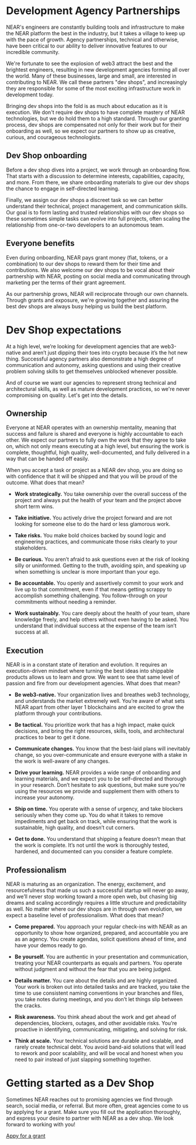 # Development Agency Partnerships

NEAR's engineers are constantly building tools and infrastructure to make the NEAR platform the best in the industry, but it takes a village to keep up with the pace of growth. Agency partnerships, technical and otherwise, have been critical to our ability to deliver innovative features to our incredible community.

We're fortunate to see the explosion of web3 attract the best and the brightest engineers, resulting in new development agencies forming all over the world. Many of these businesses, large and small, are interested in contributing to NEAR. We call these partners "dev shops", and increasingly they are responsible for some of the most exciting infrastructure work in development today.

Bringing dev shops into the fold is as much about education as it is execution. We don't require dev shops to have complete mastery of NEAR technologies, but we do hold them to a high standard. Through our granting process, dev shops are compensated not only for their work but for their onboarding as well, so we expect our partners to show up as creative, curious, and courageous technologists.

## Dev Shop onboarding

Before a dev shop dives into a project, we work through an onboarding flow. That starts with a discussion to determine interests, capabilities, capacity, and more. From there, we share onboarding materials to give our dev shops the chance to engage in self-directed learning.

Finally, we assign our dev shops a discreet task so we can better understand their technical, project management, and communication skills. Our goal is to form lasting and trusted relationships with our dev shops so these sometimes simple tasks can evolve into full projects, often scaling the relationship from one-or-two developers to an autonomous team.

## Everyone benefits

Even during onboarding, NEAR pays grant money (fiat, tokens, or a combination) to our dev shops to reward them for their time and contributions. We also welcome our dev shops to be vocal about their partnership with NEAR, posting on social media and communicating through marketing per the terms of their grant agreement.

As our partnership grows, NEAR will reciprocate through our own channels. Through grants and exposure, we're growing together and assuring the best dev shops are always busy helping us build the best platform.

# Dev Shop expectations

At a high level, we’re looking for development agencies that are web3-native and aren’t just dipping their toes into crypto because it’s the hot new thing. Successful agency partners also demonstrate a high degree of communication and autonomy, asking questions and using their creative problem solving skills to get themselves unblocked whenever possible.

And of course we want our agencies to represent strong technical and architectural skills, as well as mature development practices, so we're never compromising on quality. Let's get into the details.

## Ownership

Everyone at NEAR operates with an ownership mentality, meaning that success and failure is shared and everyone is highly accountable to each other.
We expect our partners to fully own the work that they agree to take on, which not only means executing at a high level, but ensuring the work is complete, thoughtful, high quality, well-documented, and fully delivered in a way that can be handed off easily.

When you accept a task or project as a NEAR dev shop, you are doing so with confidence that it will be shipped and that you will be proud of the outcome. What does that mean?

* **Work strategically.** You take ownership over the overall success of the project and always put the health of your team and the project above short term wins.

* **Take initiative.** You actively drive the project forward and are not looking for someone else to do the hard or less glamorous work.

* **Take risks.** You make bold choices backed by sound logic and engineering practices, and communicate those risks clearly to your stakeholders.

* **Be curious.** You aren’t afraid to ask questions even at the risk of looking silly or uninformed. Getting to the truth, avoiding spin, and speaking up when something is unclear is more important than your ego.

* **Be accountable.** You openly and assertively commit to your work and live up to that commitment, even if that means getting scrappy to accomplish something challenging. You follow-through on your commitments without needing a reminder.

* **Work sustainably.** You care deeply about the health of your team, share knowledge freely, and help others without even having to be asked. You understand that individual success at the expense of the team isn’t success at all.

## Execution

NEAR is in a constant state of iteration and evolution. It requires an execution-driven mindset where turning the best ideas into shippable products allows us to learn and grow. We want to see that same level of passion and fire from our development agencies. What does that mean?

* **Be web3-native.** Your organization lives and breathes web3 technology, and understands the market extremely well. You’re aware of what sets NEAR apart from other layer 1 blockchains and are excited to grow the platform through your contributions.

* **Be tactical.** You prioritize work that has a high impact, make quick decisions, and bring the right resources, skills, tools, and architectural practices to bear to get it done.

* **Communicate changes.** You know that the best-laid plans will inevitably change, so you over-communicate and ensure everyone with a stake in the work is well-aware of any changes.

* **Drive your learning.** NEAR provides a wide range of onboarding and learning materials, and we expect you to be self-directed and thorough in your research. Don’t hesitate to ask questions, but make sure you’re using the resources we provide and supplement them with others to increase your autonomy.

* **Ship on time.** You operate with a sense of urgency, and take blockers seriously when they come up. You do what it takes to remove impediments and get back on track, while ensuring that the work is sustainable, high quality, and doesn’t cut corners.

* **Get to done.** You understand that shipping a feature doesn’t mean that the work is complete. It’s not until the work is thoroughly tested, hardened, and documented can you consider a feature complete.

## Professionalism

NEAR is maturing as an organization. The energy, excitement, and resourcefulness that made us such a successful startup will never go away, and we’ll never stop working toward a more open web, but chasing big dreams and scaling accordingly requires a little structure and predictability as well. No matter where our dev shops are in through own evolution, we expect a baseline level of professionalism. What does that mean?

* **Come prepared.** You approach your regular check-ins with NEAR as an opportunity to show how organized, prepared, and accountable you are as an agency. You create agendas, solicit questions ahead of time, and have your demos ready to go.

* **Be yourself.** You are authentic in your presentation and communication, treating your NEAR counterparts as equals and partners. You operate without judgment and without the fear that you are being judged.

* **Details matter.** You care about the details and are highly organized. Your work is broken out into detailed tasks and are tracked, you take the time to use consistent naming conventions in your branches and files, you take notes during meetings, and you don’t let things slip between the cracks.

* **Risk awareness.** You think ahead about the work and get ahead of dependencies, blockers, outages, and other avoidable risks. You’re proactive in identifying, communicating, mitigating, and solving for risk.

* **Think at scale.** Your technical solutions are durable and scalable, and rarely create technical debt. You avoid band-aid solutions that will lead to rework and poor scalability, and will be vocal and honest when you need to pair instead of just slapping something together.

# Getting started as a Dev Shop

Sometimes NEAR reaches out to promising agencies we find through search, social media, or referral. But more often, great agencies come to us by applying for a grant. Make sure you fill out the application thoroughly, and express your desire to partner with NEAR as a dev shop. We look forward to working with you!

[Appy for a grant](https://pages.near.org/ecosystem/get-funding/)
